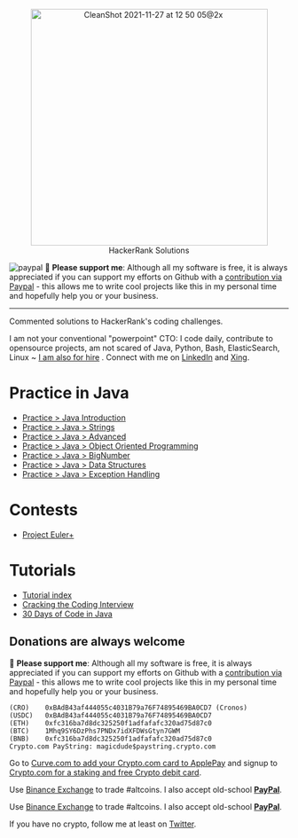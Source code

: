 [paypal]: https://paypal.me/GerdNaschenweng
<p align="center">
    <a href="https://www.hackerrank.com/MagicDude4Eva">
        <img width="427" alt="CleanShot 2021-11-27 at 12 50 05@2x" src="https://user-images.githubusercontent.com/1632781/143680098-a782eec8-901a-4712-8656-77f6b1d999d8.png">
    </a>
    <br>HackerRank Solutions
</p>

![paypal](https://img.shields.io/badge/PayPal--ffffff.svg?style=social&logo=data%3Aimage%2Fpng%3Bbase64%2CiVBORw0KGgoAAAANSUhEUgAAABAAAAAQCAYAAAAf8%2F9hAAAABHNCSVQICAgIfAhkiAAAAZZJREFUOI3Fkb1PFFEUxX%2F3zcAMswFCw0KQr1BZSKUQYijMFibGkhj9D4zYYAuU0NtZSIiNzRZGamqD%2BhdoJR%2FGhBCTHZ11Pt%2B1GIiEnY0hFNzkFu%2FmnHPPPQ%2Buu%2BTiYGjy0ZPa5N1t0SI5m6mITeP4%2B%2FGP%2Fbccvto8j3cuCsQTSy%2FCzLkdxqkXpoUXJoUXJrkfFTLMwHiDYLrFz897Z3jT6ckdBwsiYDMo0tNOIGuBqS%2Beh7sdAkU2g%2BkBFGkd%2FrtSgD8Z%2BrBxj68MAGG1A9efRhVsXrKMU7Y4cNyGOwtDU28OtrqdUMetldvzFKxCYSHJ4NsJ%2BnRJGexHba7VJ%2FTff4BaQFBjVcbqIEZ1bESYn4PRUcHx2N952awUkOHZedUcWm14%2FtjqjREHawUEsgx6Ajg5%2Bsi7jWqBwA%2BmIrXlo9YHUVTmEP%2F6hOO1Ofiyy3pjo%2BsvBDX%2FZpSakhz4BqvQDvdYvrXQEXZViI5rPpBEOwR2l16vtN7bd9SN3L1WXj%2BjGSnN38rq%2B7VL8xXQOdDF%2F0KvXn8BlbuY%2FvUAHysAAAAASUVORK5CYII%3D)
:beer: **Please support me**: Although all my software is free, it is always appreciated if you can support my efforts on Github with a [contribution via Paypal][paypal] - this allows me to write cool projects like this in my personal time and hopefully help you or your business. 
___


<p>
Commented solutions to HackerRank's coding challenges. 
    
I am not your conventional "powerpoint" CTO: I code daily, contribute to opensource projects, am not scared of Java, Python, Bash, ElasticSearch, Linux ~ [I am also for hire](https://www.naschenweng.info/cv) . Connect with me on [LinkedIn](https://www.linkedin.com/in/gerdnaschenweng/) and [Xing](https://www.xing.com/profile/Gerd_Naschenweng/portfolio).
</p>

# Practice in Java
* [Practice > Java Introduction](https://github.com/magicdude4eva/HackerRank/tree/master/src/practice/java/introduction)
* [Practice > Java > Strings](https://github.com/magicdude4eva/HackerRank/tree/master/src/practice/java/strings)
* [Practice > Java > Advanced](https://github.com/magicdude4eva/HackerRank/tree/master/src/practice/java/advanced)
* [Practice > Java > Object Oriented Programming](https://github.com/magicdude4eva/HackerRank/tree/master/src/practice/java/objectorientedprogramming)
* [Practice > Java > BigNumber](https://github.com/magicdude4eva/HackerRank/tree/master/src/practice/java/bignumber)
* [Practice > Java > Data Structures](https://github.com/magicdude4eva/HackerRank/tree/master/src/practice/java/datastructures)
* [Practice > Java > Exception Handling](https://github.com/magicdude4eva/HackerRank/tree/master/src/practice/java/exceptionhandling)

# Contests
* [Project Euler+](https://github.com/magicdude4eva/HackerRank/tree/master/src/contests/projecteuler)

# Tutorials
* [Tutorial index](https://github.com/magicdude4eva/HackerRank/tree/master/src/practice/tutorials)
* [Cracking the Coding Interview](https://github.com/magicdude4eva/HackerRank/tree/master/src/practice/tutorials/crackingthecodinginterview)
* [30 Days of Code in Java](https://github.com/magicdude4eva/HackerRank/tree/master/src/practice/tutorials/thirtydaysofcode)



## Donations are always welcome
[paypal]: https://paypal.me/GerdNaschenweng
:beer: **Please support me**: Although all my software is free, it is always appreciated if you can support my efforts on Github with a [contribution via Paypal][paypal] - this allows me to write cool projects like this in my personal time and hopefully help you or your business. 
```
(CRO)    0xBAdB43af444055c4031B79a76F74895469BA0CD7 (Cronos)
(USDC)   0xBAdB43af444055c4031B79a76F74895469BA0CD7
(ETH)    0xfc316ba7d8dc325250f1adfafafc320ad75d87c0
(BTC)    1Mhq9SY6DzPhs7PNDx7idXFDWsGtyn7GWM
(BNB)    0xfc316ba7d8dc325250f1adfafafc320ad75d87c0
Crypto.com PayString: magicdude$paystring.crypto.com    
```

Go to [Curve.com to add your Crypto.com card to ApplePay](https://www.curve.com/join#DWPXKG6E) and signup to [Crypto.com for a staking and free Crypto debit card](https://crypto.com/app/ref6ayzqvp).

Use [Binance Exchange](https://accounts.binance.com/register?ref=13896895) to trade #altcoins. I also accept old-school **[PayPal](https://paypal.me/GerdNaschenweng)**.


Use [Binance Exchange](https://www.binance.com/?ref=13896895) to trade #altcoins. I also accept old-school **[PayPal](https://paypal.me/GerdNaschenweng)**.

If you have no crypto, follow me at least on [Twitter](https://twitter.com/gerdnaschenweng).

